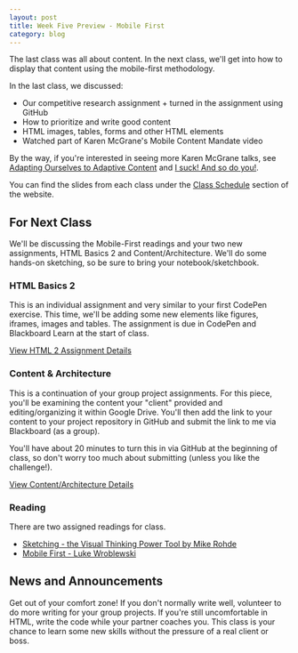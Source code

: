 ```yaml
---
layout: post
title: Week Five Preview - Mobile First
category: blog
---
```


The last class was all about content.  In the next class, we'll get into how to display that content using the mobile-first methodology.  

In the last class, we discussed:

* Our competitive research assignment + turned in the assignment using GitHub
* How to prioritize and write good content
* HTML images, tables, forms and other HTML elements
* Watched part of Karen McGrane's Mobile Content Mandate video

By the way, if you're interested in seeing more Karen McGrane talks, see [Adapting Ourselves to Adaptive Content](https://vimeo.com/56705945) and [I suck! And so do you!](http://2013.dareconf.com/videos/mcgrane).

You can find the slides from each class under the [Class Schedule](http://rwdkent.com/class/schedule/) section of the website.

## For Next Class

We'll be discussing the Mobile-First readings and your two new assignments, HTML Basics 2 and Content/Architecture.  We'll do some hands-on sketching, so be sure to bring your notebook/sketchbook.

### HTML Basics 2

This is an individual assignment and very similar to your first CodePen exercise.  This time, we'll be adding some new elements like figures, iframes, images and tables.  The assignment is due in CodePen and Blackboard Learn at the start of class.

<a href="http://rwdkent.com/class/assignments/html2/" class="button small">View HTML 2 Assignment Details</a>

### Content & Architecture

This is a continuation of your group project assignments.  For this piece, you'll be examining the content your "client" provided and editing/organizing it within Google Drive.  You'll then add the link to your content to your project repository in GitHub and submit the link to me via Blackboard (as a group). 

You'll have about 20 minutes to turn this in via GitHub at the beginning of class, so don't worry too much about submitting (unless you like the challenge!).

<a href="http://www.rwdkent.com/class/assignments/content/" class="button small">View Content/Architecture Details</a>


### Reading

There are two assigned readings for class.

* [Sketching - the Visual Thinking Power Tool by Mike Rohde](http://alistapart.com/article/sketching-the-visual-thinking-power-tool)
* [Mobile First - Luke Wroblewski](http://www.lukew.com/ff/entry.asp?933)


## News and Announcements

Get out of your comfort zone!  If you don't normally write well, volunteer to do more writing for your group projects.  If you're still uncomfortable in HTML, write the code while your partner coaches you.  This class is your chance to learn some new skills without the pressure of a real client or boss.  
